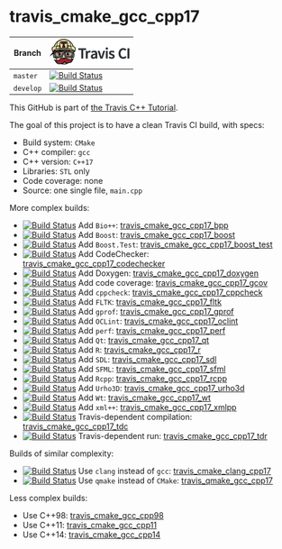 # travis_cmake_gcc_cpp17

Branch|[![Travis CI logo](TravisCI.png)](https://travis-ci.org)
---|---
`master`|[![Build Status](https://travis-ci.org/richelbilderbeek/travis_cmake_gcc_cpp17.svg?branch=master)](https://travis-ci.org/richelbilderbeek/travis_cmake_gcc_cpp17)
`develop`|[![Build Status](https://travis-ci.org/richelbilderbeek/travis_cmake_gcc_cpp17.svg?branch=develop)](https://travis-ci.org/richelbilderbeek/travis_cmake_gcc_cpp17)

This GitHub is part of [the Travis C++ Tutorial](https://github.com/richelbilderbeek/travis_cpp_tutorial).

The goal of this project is to have a clean Travis CI build, with specs:
 * Build system: `CMake`
 * C++ compiler: `gcc`
 * C++ version: `C++17`
 * Libraries: `STL` only
 * Code coverage: none
 * Source: one single file, `main.cpp`

More complex builds:

 * [![Build Status](https://travis-ci.org/richelbilderbeek/travis_cmake_gcc_cpp17_bpp.svg?branch=master)](https://travis-ci.org/richelbilderbeek/travis_cmake_gcc_cpp17_bpp) Add `Bio++`: [travis_cmake_gcc_cpp17_bpp](https://www.github.com/richelbilderbeek/travis_cmake_gcc_cpp17_bpp)
 * [![Build Status](https://travis-ci.org/richelbilderbeek/travis_cmake_gcc_cpp17_boost.svg?branch=master)](https://travis-ci.org/richelbilderbeek/travis_cmake_gcc_cpp17_boost) Add `Boost`: [travis_cmake_gcc_cpp17_boost](https://www.github.com/richelbilderbeek/travis_cmake_gcc_cpp17_boost)
 * [![Build Status](https://travis-ci.org/richelbilderbeek/travis_cmake_gcc_cpp17_boost_test.svg?branch=master)](https://travis-ci.org/richelbilderbeek/travis_cmake_gcc_cpp17_boost_test) Add `Boost.Test`: [travis_cmake_gcc_cpp17_boost_test](https://www.github.com/richelbilderbeek/travis_cmake_gcc_cpp17_boost_test)
 * [![Build Status](https://travis-ci.org/richelbilderbeek/travis_cmake_gcc_cpp17_codechecker.svg?branch=master)](https://travis-ci.org/richelbilderbeek/travis_cmake_gcc_cpp17_codechecker) Add CodeChecker: [travis_cmake_gcc_cpp17_codechecker](https://github.com/richelbilderbeek/travis_cmake_gcc_cpp17_codechecker)
 * [![Build Status](https://travis-ci.org/richelbilderbeek/travis_cmake_gcc_cpp17_doxygen.svg?branch=master)](https://travis-ci.org/richelbilderbeek/travis_cmake_gcc_cpp17_doxygen) Add Doxygen: [travis_cmake_gcc_cpp17_doxygen](https://github.com/richelbilderbeek/travis_cmake_gcc_cpp17_doxygen)
 * [![Build Status](https://travis-ci.org/richelbilderbeek/travis_cmake_gcc_cpp17_gcov.svg?branch=master)](https://travis-ci.org/richelbilderbeek/travis_cmake_gcc_cpp17_gcov) Add code coverage: [travis_cmake_gcc_cpp17_gcov](https://github.com/richelbilderbeek/travis_cmake_gcc_cpp17_gcov)
 * [![Build Status](https://travis-ci.org/richelbilderbeek/travis_cmake_gcc_cpp17_cppcheck.svg?branch=master)](https://travis-ci.org/richelbilderbeek/travis_cmake_gcc_cpp17_cppcheck) Add `cppcheck`: [travis_cmake_gcc_cpp17_cppcheck](https://www.github.com/richelbilderbeek/travis_cmake_gcc_cpp17_cppcheck)
 * [![Build Status](https://travis-ci.org/richelbilderbeek/travis_cmake_gcc_cpp17_fltk.svg?branch=master)](https://travis-ci.org/richelbilderbeek/travis_cmake_gcc_cpp17_fltk) Add `FLTK`: [travis_cmake_gcc_cpp17_fltk](https://github.com/richelbilderbeek/travis_cmake_gcc_cpp17_fltk)
 * [![Build Status](https://travis-ci.org/richelbilderbeek/travis_cmake_gcc_cpp17_gprof.svg?branch=master)](https://travis-ci.org/richelbilderbeek/travis_cmake_gcc_cpp17_gprof) Add `gprof`: [travis_cmake_gcc_cpp17_gprof](https://github.com/richelbilderbeek/travis_cmake_gcc_cpp17_gprof)
 * [![Build Status](https://travis-ci.org/richelbilderbeek/travis_cmake_gcc_cpp17_oclint.svg?branch=master)](https://travis-ci.org/richelbilderbeek/travis_cmake_gcc_cpp17_oclint) Add `OCLint`: [travis_cmake_gcc_cpp17_oclint](https://github.com/richelbilderbeek/travis_cmake_gcc_cpp17_oclint)
 * [![Build Status](https://travis-ci.org/richelbilderbeek/travis_cmake_gcc_cpp17_perf.svg?branch=master)](https://travis-ci.org/richelbilderbeek/travis_cmake_gcc_cpp17_perf) Add `perf`: [travis_cmake_gcc_cpp17_perf](https://github.com/richelbilderbeek/travis_cmake_gcc_cpp17_perf)
 * [![Build Status](https://travis-ci.org/richelbilderbeek/travis_cmake_gcc_cpp17_qt.svg?branch=master)](https://travis-ci.org/richelbilderbeek/travis_cmake_gcc_cpp17_qt) Add `Qt`: [travis_cmake_gcc_cpp17_qt](https://www.github.com/richelbilderbeek/travis_cmake_gcc_cpp17_qt)
 * [![Build Status](https://travis-ci.org/richelbilderbeek/travis_cmake_gcc_cpp17_r.svg?branch=master)](https://travis-ci.org/richelbilderbeek/travis_cmake_gcc_cpp17_r) Add `R`: [travis_cmake_gcc_cpp17_r](https://www.github.com/richelbilderbeek/travis_cmake_gcc_cpp17_r)
 * [![Build Status](https://travis-ci.org/richelbilderbeek/travis_cmake_gcc_cpp17_sdl.svg?branch=master)](https://travis-ci.org/richelbilderbeek/travis_cmake_gcc_cpp17_sdl) Add `SDL`: [travis_cmake_gcc_cpp17_sdl](https://github.com/richelbilderbeek/travis_cmake_gcc_cpp17_sdl)
 * [![Build Status](https://travis-ci.org/richelbilderbeek/travis_cmake_gcc_cpp17_sfml.svg?branch=master)](https://travis-ci.org/richelbilderbeek/travis_cmake_gcc_cpp17_sfml) Add `SFML`: [travis_cmake_gcc_cpp17_sfml](https://www.github.com/richelbilderbeek/travis_cmake_gcc_cpp17_sfml)
 * [![Build Status](https://travis-ci.org/richelbilderbeek/travis_cmake_gcc_cpp17_rcpp.svg?branch=master)](https://travis-ci.org/richelbilderbeek/travis_cmake_gcc_cpp17_rcpp) Add `Rcpp`: [travis_cmake_gcc_cpp17_rcpp](https://www.github.com/richelbilderbeek/travis_cmake_gcc_cpp17_rcpp)
 * [![Build Status](https://travis-ci.org/richelbilderbeek/travis_cmake_gcc_cpp17_urho3d.svg?branch=master)](https://travis-ci.org/richelbilderbeek/travis_cmake_gcc_cpp17_urho3d) Add `Urho3D`: [travis_cmake_gcc_cpp17_urho3d](https://www.github.com/richelbilderbeek/travis_cmake_gcc_cpp17_urho3d)
 * [![Build Status](https://travis-ci.org/richelbilderbeek/travis_cmake_gcc_cpp17_wt.svg?branch=master)](https://travis-ci.org/richelbilderbeek/travis_cmake_gcc_cpp17_wt) Add `Wt`: [travis_cmake_gcc_cpp17_wt](https://www.github.com/richelbilderbeek/travis_cmake_gcc_cpp17_wt)
 * [![Build Status](https://travis-ci.org/richelbilderbeek/travis_cmake_gcc_cpp17_xmlpp.svg?branch=master)](https://travis-ci.org/richelbilderbeek/travis_cmake_gcc_cpp17_xmlpp) Add `xml++`: [travis_cmake_gcc_cpp17_xmlpp](https://www.github.com/richelbilderbeek/travis_cmake_gcc_cpp17_xmlpp)
 * [![Build Status](https://travis-ci.org/richelbilderbeek/travis_cmake_gcc_cpp17_tdc.svg?branch=master)](https://travis-ci.org/richelbilderbeek/travis_cmake_gcc_cpp17_tdc) Travis-dependent compilation: [travis_cmake_gcc_cpp17_tdc](https://www.github.com/richelbilderbeek/travis_cmake_gcc_cpp17_tdc)
 * [![Build Status](https://travis-ci.org/richelbilderbeek/travis_cmake_gcc_cpp17_tdr.svg?branch=master)](https://travis-ci.org/richelbilderbeek/travis_cmake_gcc_cpp17_tdr) Travis-dependent run: [travis_cmake_gcc_cpp17_tdr](https://www.github.com/richelbilderbeek/travis_cmake_gcc_cpp17_tdr)

Builds of similar complexity:

 * [![Build Status](https://travis-ci.org/richelbilderbeek/travis_cmake_clang_cpp17.svg?branch=master)](https://travis-ci.org/richelbilderbeek/travis_cmake_clang_cpp17) Use `clang` instead of `gcc`: [travis_cmake_clang_cpp17](https://www.github.com/richelbilderbeek/travis_cmake_clang_cpp17)
 * [![Build Status](https://travis-ci.org/richelbilderbeek/travis_qmake_gcc_cpp17.svg?branch=master)](https://travis-ci.org/richelbilderbeek/travis_qmake_gcc_cpp17) Use `qmake` instead of `CMake`: [travis_qmake_gcc_cpp17](https://www.github.com/richelbilderbeek/travis_qmake_gcc_cpp17)

Less complex builds:

 * Use C++98: [travis_cmake_gcc_cpp98](https://www.github.com/richelbilderbeek/travis_cmake_gcc_cpp98)
 * Use C++11: [travis_cmake_gcc_cpp11](https://www.github.com/richelbilderbeek/travis_cmake_gcc_cpp11)
 * Use C++14: [travis_cmake_gcc_cpp14](https://www.github.com/richelbilderbeek/travis_cmake_gcc_cpp14)
